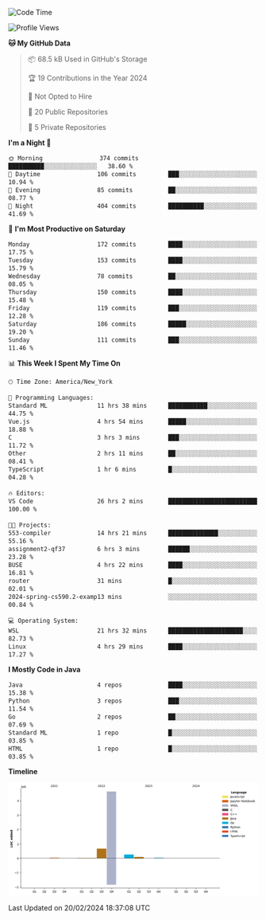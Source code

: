 <!--START_SECTION:waka-->
![Code Time](http://img.shields.io/badge/Code%20Time-63%20hrs%2021%20mins-blue)

![Profile Views](http://img.shields.io/badge/Profile%20Views-3-blue)

**🐱 My GitHub Data** 

> 📦 68.5 kB Used in GitHub's Storage 
 > 
> 🏆 19 Contributions in the Year 2024
 > 
> 🚫 Not Opted to Hire
 > 
> 📜 20 Public Repositories 
 > 
> 🔑 5 Private Repositories 
 > 
**I'm a Night 🦉** 

```text
🌞 Morning                374 commits         ██████████░░░░░░░░░░░░░░░   38.60 % 
🌆 Daytime                106 commits         ███░░░░░░░░░░░░░░░░░░░░░░   10.94 % 
🌃 Evening                85 commits          ██░░░░░░░░░░░░░░░░░░░░░░░   08.77 % 
🌙 Night                  404 commits         ██████████░░░░░░░░░░░░░░░   41.69 % 
```
📅 **I'm Most Productive on Saturday** 

```text
Monday                   172 commits         ████░░░░░░░░░░░░░░░░░░░░░   17.75 % 
Tuesday                  153 commits         ████░░░░░░░░░░░░░░░░░░░░░   15.79 % 
Wednesday                78 commits          ██░░░░░░░░░░░░░░░░░░░░░░░   08.05 % 
Thursday                 150 commits         ████░░░░░░░░░░░░░░░░░░░░░   15.48 % 
Friday                   119 commits         ███░░░░░░░░░░░░░░░░░░░░░░   12.28 % 
Saturday                 186 commits         █████░░░░░░░░░░░░░░░░░░░░   19.20 % 
Sunday                   111 commits         ███░░░░░░░░░░░░░░░░░░░░░░   11.46 % 
```


📊 **This Week I Spent My Time On** 

```text
🕑︎ Time Zone: America/New_York

💬 Programming Languages: 
Standard ML              11 hrs 38 mins      ███████████░░░░░░░░░░░░░░   44.75 % 
Vue.js                   4 hrs 54 mins       █████░░░░░░░░░░░░░░░░░░░░   18.88 % 
C                        3 hrs 3 mins        ███░░░░░░░░░░░░░░░░░░░░░░   11.72 % 
Other                    2 hrs 11 mins       ██░░░░░░░░░░░░░░░░░░░░░░░   08.41 % 
TypeScript               1 hr 6 mins         █░░░░░░░░░░░░░░░░░░░░░░░░   04.28 % 

🔥 Editors: 
VS Code                  26 hrs 2 mins       █████████████████████████   100.00 % 

🐱‍💻 Projects: 
553-compiler             14 hrs 21 mins      ██████████████░░░░░░░░░░░   55.16 % 
assignment2-qf37         6 hrs 3 mins        ██████░░░░░░░░░░░░░░░░░░░   23.28 % 
BUSE                     4 hrs 22 mins       ████░░░░░░░░░░░░░░░░░░░░░   16.81 % 
router                   31 mins             █░░░░░░░░░░░░░░░░░░░░░░░░   02.01 % 
2024-spring-cs590.2-examp13 mins             ░░░░░░░░░░░░░░░░░░░░░░░░░   00.84 % 

💻 Operating System: 
WSL                      21 hrs 32 mins      █████████████████████░░░░   82.73 % 
Linux                    4 hrs 29 mins       ████░░░░░░░░░░░░░░░░░░░░░   17.27 % 
```

**I Mostly Code in Java** 

```text
Java                     4 repos             ████░░░░░░░░░░░░░░░░░░░░░   15.38 % 
Python                   3 repos             ███░░░░░░░░░░░░░░░░░░░░░░   11.54 % 
Go                       2 repos             ██░░░░░░░░░░░░░░░░░░░░░░░   07.69 % 
Standard ML              1 repo              █░░░░░░░░░░░░░░░░░░░░░░░░   03.85 % 
HTML                     1 repo              █░░░░░░░░░░░░░░░░░░░░░░░░   03.85 % 
```



**Timeline**

![Lines of Code chart](https://raw.githubusercontent.com/fqzz2000/fqzz2000/main/assets/bar_graph.png)


 Last Updated on 20/02/2024 18:37:08 UTC
<!--END_SECTION:waka-->
